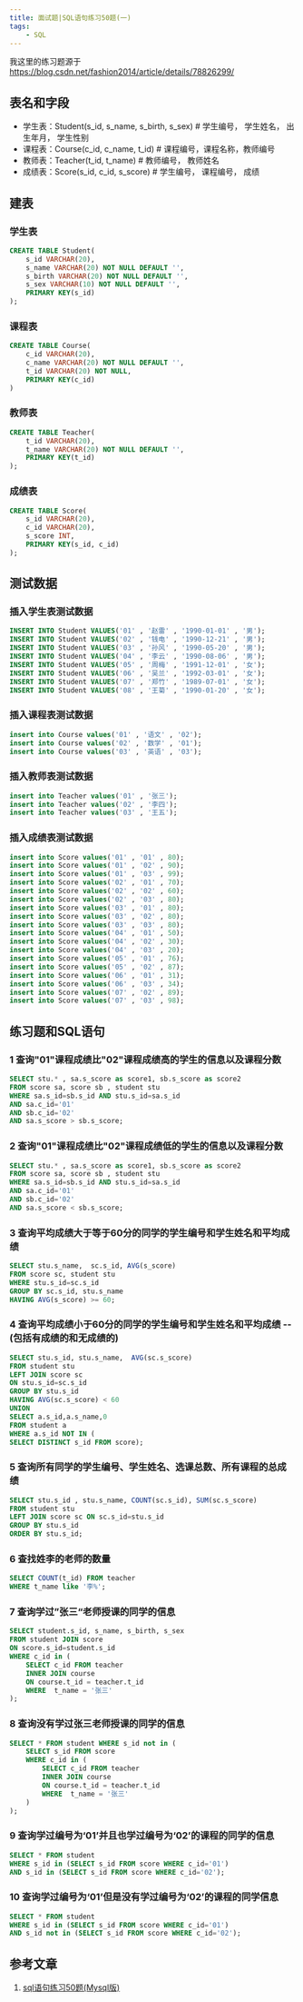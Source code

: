 ```yaml
---
title: 面试题|SQL语句练习50题(一)
tags:
    - SQL
---
```


我这里的练习题源于 https://blog.csdn.net/fashion2014/article/details/78826299/

<!-- more -->

## 表名和字段

- 学生表：Student(s_id, s_name, s_birth, s_sex) # 学生编号， 学生姓名， 出生年月， 学生性别
- 课程表：Course(c_id, c_name, t_id) # 课程编号，课程名称，教师编号
- 教师表：Teacher(t_id, t_name) # 教师编号， 教师姓名
- 成绩表：Score(s_id, c_id, s_score) # 学生编号， 课程编号， 成绩

## 建表

### 学生表

```sql
CREATE TABLE Student(
    s_id VARCHAR(20),
    s_name VARCHAR(20) NOT NULL DEFAULT '',
    s_birth VARCHAR(20) NOT NULL DEFAULT '',
    s_sex VARCHAR(10) NOT NULL DEFAULT '',
    PRIMARY KEY(s_id)
);
```

### 课程表

```sql
CREATE TABLE Course(
    c_id VARCHAR(20),
    c_name VARCHAR(20) NOT NULL DEFAULT '',
    t_id VARCHAR(20) NOT NULL,
    PRIMARY KEY(c_id)
)
```

### 教师表

```sql
CREATE TABLE Teacher(
    t_id VARCHAR(20),
    t_name VARCHAR(20) NOT NULL DEFAULT '',
    PRIMARY KEY(t_id)
);
```

### 成绩表

```sql
CREATE TABLE Score(
    s_id VARCHAR(20),
    c_id VARCHAR(20),
    s_score INT,
    PRIMARY KEY(s_id, c_id)
);
```

## 测试数据

### 插入学生表测试数据

```sql
INSERT INTO Student VALUES('01' , '赵雷' , '1990-01-01' , '男');
INSERT INTO Student VALUES('02' , '钱电' , '1990-12-21' , '男');
INSERT INTO Student VALUES('03' , '孙风' , '1990-05-20' , '男');
INSERT INTO Student VALUES('04' , '李云' , '1990-08-06' , '男');
INSERT INTO Student VALUES('05' , '周梅' , '1991-12-01' , '女');
INSERT INTO Student VALUES('06' , '吴兰' , '1992-03-01' , '女');
INSERT INTO Student VALUES('07' , '郑竹' , '1989-07-01' , '女');
INSERT INTO Student VALUES('08' , '王菊' , '1990-01-20' , '女');
```

### 插入课程表测试数据

```sql
insert into Course values('01' , '语文' , '02');
insert into Course values('02' , '数学' , '01');
insert into Course values('03' , '英语' , '03');
```

### 插入教师表测试数据

```sql
insert into Teacher values('01' , '张三');
insert into Teacher values('02' , '李四');
insert into Teacher values('03' , '王五');
```

### 插入成绩表测试数据

```sql
insert into Score values('01' , '01' , 80);
insert into Score values('01' , '02' , 90);
insert into Score values('01' , '03' , 99);
insert into Score values('02' , '01' , 70);
insert into Score values('02' , '02' , 60);
insert into Score values('02' , '03' , 80);
insert into Score values('03' , '01' , 80);
insert into Score values('03' , '02' , 80);
insert into Score values('03' , '03' , 80);
insert into Score values('04' , '01' , 50);
insert into Score values('04' , '02' , 30);
insert into Score values('04' , '03' , 20);
insert into Score values('05' , '01' , 76);
insert into Score values('05' , '02' , 87);
insert into Score values('06' , '01' , 31);
insert into Score values('06' , '03' , 34);
insert into Score values('07' , '02' , 89);
insert into Score values('07' , '03' , 98);
```

## 练习题和SQL语句

### 1 查询"01"课程成绩比"02"课程成绩高的学生的信息以及课程分数

```sql
SELECT stu.* , sa.s_score as score1, sb.s_score as score2
FROM score sa, score sb , student stu
WHERE sa.s_id=sb.s_id AND stu.s_id=sa.s_id
AND sa.c_id='01'
AND sb.c_id='02'
AND sa.s_score > sb.s_score;
```

### 2 查询"01"课程成绩比"02"课程成绩低的学生的信息以及课程分数

```sql
SELECT stu.* , sa.s_score as score1, sb.s_score as score2
FROM score sa, score sb , student stu
WHERE sa.s_id=sb.s_id AND stu.s_id=sa.s_id
AND sa.c_id='01'
AND sb.c_id='02'
AND sa.s_score < sb.s_score;
```

### 3 查询平均成绩大于等于60分的同学的学生编号和学生姓名和平均成绩

```sql
SELECT stu.s_name,  sc.s_id, AVG(s_score)
FROM score sc, student stu
WHERE stu.s_id=sc.s_id
GROUP BY sc.s_id, stu.s_name
HAVING AVG(s_score) >= 60;
```

### 4 查询平均成绩小于60分的同学的学生编号和学生姓名和平均成绩 -- (包括有成绩的和无成绩的)

```sql
SELECT stu.s_id, stu.s_name,  AVG(sc.s_score)
FROM student stu
LEFT JOIN score sc
ON stu.s_id=sc.s_id
GROUP BY stu.s_id
HAVING AVG(sc.s_score) < 60
UNION
SELECT a.s_id,a.s_name,0
FROM student a
WHERE a.s_id NOT IN (
SELECT DISTINCT s_id FROM score);
```

### 5 查询所有同学的学生编号、学生姓名、选课总数、所有课程的总成绩

```sql
SELECT stu.s_id , stu.s_name, COUNT(sc.s_id), SUM(sc.s_score)
FROM student stu
LEFT JOIN score sc ON sc.s_id=stu.s_id
GROUP BY stu.s_id
ORDER BY stu.s_id;
```

### 6 查找姓李的老师的数量

```sql
SELECT COUNT(t_id) FROM teacher
WHERE t_name like '李%';
```

### 7 查询学过”张三“老师授课的同学的信息

```sql
SELECT student.s_id, s_name, s_birth, s_sex
FROM student JOIN score
ON score.s_id=student.s_id
WHERE c_id in (
    SELECT c_id FROM teacher
    INNER JOIN course
    ON course.t_id = teacher.t_id
    WHERE  t_name = '张三'
);
```

### 8 查询没有学过张三老师授课的同学的信息

```sql
SELECT * FROM student WHERE s_id not in (
    SELECT s_id FROM score
    WHERE c_id in (
        SELECT c_id FROM teacher
        INNER JOIN course
        ON course.t_id = teacher.t_id
        WHERE  t_name = '张三'
    )
);
```

### 9 查询学过编号为‘01’并且也学过编号为‘02’的课程的同学的信息

```sql
SELECT * FROM student
WHERE s_id in (SELECT s_id FROM score WHERE c_id='01')
AND s_id in (SELECT s_id FROM score WHERE c_id='02');
```

### 10 查询学过编号为‘01’但是没有学过编号为‘02’的课程的同学信息

```sql
SELECT * FROM student
WHERE s_id in (SELECT s_id FROM score WHERE c_id='01')
AND s_id not in (SELECT s_id FROM score WHERE c_id='02');
```

## 参考文章

1. [sql语句练习50题(Mysql版)](https://blog.csdn.net/fashion2014/article/details/78826299/)